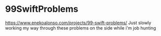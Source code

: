# 99SwiftProblems
 https://www.enekoalonso.com/projects/99-swift-problems/
Just slowly working my way through these problems on the side while i'm job hunting
